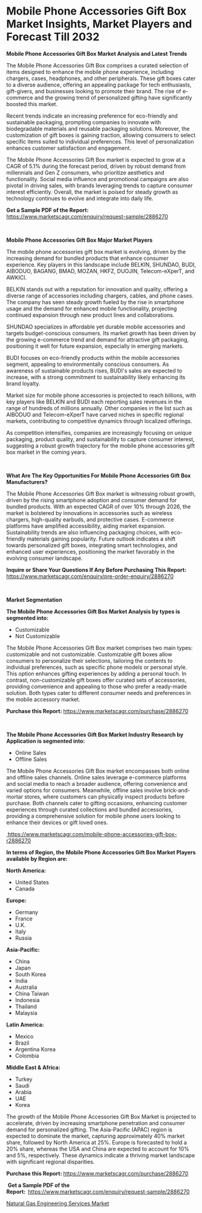 <p><h1>Mobile Phone Accessories Gift Box Market Insights, Market Players and Forecast Till 2032</h1></p><p><strong>Mobile Phone Accessories Gift Box Market Analysis and Latest Trends</strong></p>
<p><p>The Mobile Phone Accessories Gift Box comprises a curated selection of items designed to enhance the mobile phone experience, including chargers, cases, headphones, and other peripherals. These gift boxes cater to a diverse audience, offering an appealing package for tech enthusiasts, gift-givers, and businesses looking to promote their brand. The rise of e-commerce and the growing trend of personalized gifting have significantly boosted this market.</p><p>Recent trends indicate an increasing preference for eco-friendly and sustainable packaging, prompting companies to innovate with biodegradable materials and reusable packaging solutions. Moreover, the customization of gift boxes is gaining traction, allowing consumers to select specific items suited to individual preferences. This level of personalization enhances customer satisfaction and engagement.</p><p>The Mobile Phone Accessories Gift Box market is expected to grow at a CAGR of 5.1% during the forecast period, driven by robust demand from millennials and Gen Z consumers, who prioritize aesthetics and functionality. Social media influence and promotional campaigns are also pivotal in driving sales, with brands leveraging trends to capture consumer interest efficiently. Overall, the market is poised for steady growth as technology continues to evolve and integrate into daily life.</p></p>
<p><strong>Get a Sample PDF of the Report:&nbsp;</strong> <a href="https://www.marketscagr.com/enquiry/request-sample/2886270?utm_campaign=1835&utm_medium=2&utm_source=Github&utm_content=ia&utm_term=13032025&utm_id=mobile-phone-accessories-gift-box">https://www.marketscagr.com/enquiry/request-sample/2886270</a></p>
<p>&nbsp;</p>
<p><strong>Mobile Phone Accessories Gift Box Major Market Players</strong></p>
<p><p>The mobile phone accessories gift box market is evolving, driven by the increasing demand for bundled products that enhance consumer experience. Key players in this landscape include BELKIN, SHUNDAO, BUDI, AIBODUO, BAGANG, BMAD, MOZAN, HKFZ, DUOJIN, Telecom-eXperT, and AWKICI.</p><p>BELKIN stands out with a reputation for innovation and quality, offering a diverse range of accessories including chargers, cables, and phone cases. The company has seen steady growth fueled by the rise in smartphone usage and the demand for enhanced mobile functionality, projecting continued expansion through new product lines and collaborations.</p><p>SHUNDAO specializes in affordable yet durable mobile accessories and targets budget-conscious consumers. Its market growth has been driven by the growing e-commerce trend and demand for attractive gift packaging, positioning it well for future expansion, especially in emerging markets.</p><p>BUDI focuses on eco-friendly products within the mobile accessories segment, appealing to environmentally conscious consumers. As awareness of sustainable products rises, BUDI's sales are expected to increase, with a strong commitment to sustainability likely enhancing its brand loyalty.</p><p>Market size for mobile phone accessories is projected to reach billions, with key players like BELKIN and BUDI each reporting sales revenues in the range of hundreds of millions annually. Other companies in the list such as AIBODUO and Telecom-eXperT have carved niches in specific regional markets, contributing to competitive dynamics through localized offerings.</p><p>As competition intensifies, companies are increasingly focusing on unique packaging, product quality, and sustainability to capture consumer interest, suggesting a robust growth trajectory for the mobile phone accessories gift box market in the coming years.</p></p>
<p>&nbsp;</p>
<p><strong>What Are The Key Opportunities For Mobile Phone Accessories Gift Box Manufacturers?</strong></p>
<p><p>The Mobile Phone Accessories Gift Box market is witnessing robust growth, driven by the rising smartphone adoption and consumer demand for bundled products. With an expected CAGR of over 10% through 2026, the market is bolstered by innovations in accessories such as wireless chargers, high-quality earbuds, and protective cases. E-commerce platforms have amplified accessibility, aiding market expansion. Sustainability trends are also influencing packaging choices, with eco-friendly materials gaining popularity. Future outlook indicates a shift towards personalized gift boxes, integrating smart technologies, and enhanced user experiences, positioning the market favorably in the evolving consumer landscape.</p></p>
<p><strong>Inquire or Share Your Questions If Any Before Purchasing This Report:</strong> <a href="https://www.marketscagr.com/enquiry/pre-order-enquiry/2886270?utm_campaign=1835&utm_medium=2&utm_source=Github&utm_content=ia&utm_term=13032025&utm_id=mobile-phone-accessories-gift-box">https://www.marketscagr.com/enquiry/pre-order-enquiry/2886270</a></p>
<p>&nbsp;</p>
<p><strong>Market Segmentation</strong></p>
<p><strong>The Mobile Phone Accessories Gift Box Market Analysis by types is segmented into:</strong></p>
<p><ul><li>Customizable</li><li>Not Customizable</li></ul></p>
<p><p>The Mobile Phone Accessories Gift Box market comprises two main types: customizable and not customizable. Customizable gift boxes allow consumers to personalize their selections, tailoring the contents to individual preferences, such as specific phone models or personal style. This option enhances gifting experiences by adding a personal touch. In contrast, non-customizable gift boxes offer curated sets of accessories, providing convenience and appealing to those who prefer a ready-made solution. Both types cater to different consumer needs and preferences in the mobile accessory market.</p></p>
<p><strong>Purchase this Report:&nbsp;</strong><a href="https://www.marketscagr.com/purchase/2886270?utm_campaign=1835&utm_medium=2&utm_source=Github&utm_content=ia&utm_term=13032025&utm_id=mobile-phone-accessories-gift-box">https://www.marketscagr.com/purchase/2886270</a></p>
<p>&nbsp;</p>
<p><strong>The Mobile Phone Accessories Gift Box Market Industry Research by Application is segmented into:</strong></p>
<p><ul><li>Online Sales</li><li>Offline Sales</li></ul></p>
<p><p>The Mobile Phone Accessories Gift Box market encompasses both online and offline sales channels. Online sales leverage e-commerce platforms and social media to reach a broader audience, offering convenience and varied options for consumers. Meanwhile, offline sales involve brick-and-mortar stores, where customers can physically inspect products before purchase. Both channels cater to gifting occasions, enhancing customer experiences through curated collections and bundled accessories, providing a comprehensive solution for mobile phone users looking to enhance their devices or gift loved ones.</p></p>
<p><a href="https://www.marketscagr.com/mobile-phone-accessories-gift-box-r2886270?utm_campaign=1835&utm_medium=2&utm_source=Github&utm_content=ia&utm_term=13032025&utm_id=mobile-phone-accessories-gift-box">&nbsp;https://www.marketscagr.com/mobile-phone-accessories-gift-box-r2886270</a></p>
<p><strong>In terms of Region, the Mobile Phone Accessories Gift Box Market Players available by Region are:</strong></p>
<p>
    <p> <strong> North America: </strong>
        <ul>
            <li>United States</li>
            <li>Canada</li>
        </ul>
        </p> 
    <p> <strong> Europe: </strong>
        <ul>
            <li>Germany</li>
            <li>France</li>
            <li>U.K.</li>
            <li>Italy</li>
            <li>Russia</li>
        </ul>
        </p> 
    <p> <strong> Asia-Pacific: </strong>
        <ul>
            <li>China</li>
            <li>Japan</li>
            <li>South Korea</li>
            <li>India</li>
            <li>Australia</li>
            <li>China Taiwan</li>
            <li>Indonesia</li>
            <li>Thailand</li>
            <li>Malaysia</li>
        </ul>
        </p> 
    <p> <strong> Latin America: </strong>
        <ul>
            <li>Mexico</li>
            <li>Brazil</li>
            <li>Argentina Korea</li>
            <li>Colombia</li>
        </ul>
        </p> 
    <p> <strong> Middle East & Africa: </strong>
        <ul>
            <li>Turkey</li>
            <li>Saudi</li>
            <li>Arabia</li>
            <li>UAE</li>
            <li>Korea</li>
        </ul>
    </p>
    </p>
<p><p>The growth of the Mobile Phone Accessories Gift Box Market is projected to accelerate, driven by increasing smartphone penetration and consumer demand for personalized gifting. The Asia-Pacific (APAC) region is expected to dominate the market, capturing approximately 40% market share, followed by North America at 25%. Europe is forecasted to hold a 20% share, whereas the USA and China are expected to account for 10% and 5%, respectively. These dynamics indicate a thriving market landscape with significant regional disparities.</p></p>
<p><strong>Purchase this Report: </strong><a href="https://www.marketscagr.com/purchase/2886270?utm_campaign=1835&utm_medium=2&utm_source=Github&utm_content=ia&utm_term=13032025&utm_id=mobile-phone-accessories-gift-box">https://www.marketscagr.com/purchase/2886270</a></p>
<p>&nbsp;<strong>Get a Sample PDF of the Report:&nbsp;&nbsp;</strong><a href="https://www.marketscagr.com/enquiry/request-sample/2886270?utm_campaign=1835&utm_medium=2&utm_source=Github&utm_content=ia&utm_term=13032025&utm_id=mobile-phone-accessories-gift-box">https://www.marketscagr.com/enquiry/request-sample/2886270</a></p>
<p><strong></strong></p>
<p><p><a href="https://github.com/seyalshudae7/Market-Research-Report-List-1/blob/main/natural-gas-engineering-services-market.md?utm_campaign=1835&utm_medium=2&utm_source=Github&utm_content=ia&utm_term=13032025&utm_id=mobile-phone-accessories-gift-box">Natural Gas Engineering Services Market</a></p></p>